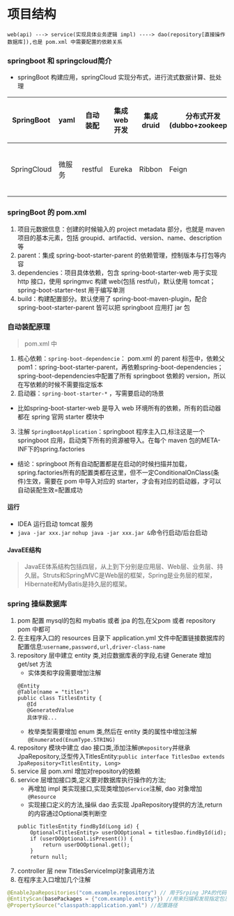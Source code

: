 # 项目结构
`
web(api) ---> service(实现具体业务逻辑 impl) ----> dao(repository[直接操作数据库]),也是 pom.xml 中需要配置的依赖关系
`
### springboot 和 springcloud简介
- springBoot 构建应用，springCloud 实现分布式，进行流式数据计算、批处理

SpringBoot | yaml | 自动装配 | 集成 web 开发 | 集成 druid | 分布式开发(dubbo+zookeeper) | swagger 接口文档 | 任务调度 | springSecurity：shiro
---|---|---|---|---|---|---|---|---
SpringCloud |微服务 | restful | Eureka | Ribbon | Feign | Hystrix | zuul 路由相关 | springcloud config：git


### springBoot 的 pom.xml
1. 项目元数据信息：创建的时候输入的 project metadata 部分，也就是 maven 项目的基本元素，包括 groupid、artifactid、version、name、description等
2. parent：集成 spring-boot-starter-parent 的依赖管理，控制版本与打包等内容
3. dependencies：项目具体依赖，包含 spring-boot-starter-web 用于实现 http 接口，使用 springmvc 构建 web(包括 restful)，默认使用 tomcat；spring-boot-starter-test 用于编写单测
4. build：构建配置部分。默认使用了 spring-boot-maven-plugin，配合 spring-boot-starter-parent 皆可以把 springboot 应用打 jar 包

### 自动装配原理
> pom.xml 中

1. 核心依赖：```spring-boot-dependencie```：
pom.xml 的 parent 标签中，依赖父 pom1：spring-boot-starter-parent，再依赖spring-boot-dependencies；spring-boot-dependencies中配置了所有 springboot 依赖的 version，所以在写依赖的时候不需要指定版本
2. 启动器：```spring-boot-starter-*``` ，写需要启动的场景
- 比如spring-boot-starter-web 是导入 web 环境所有的依赖，所有的启动器都在 spring 官网 starter 模块中
3. 注解 ```SpringBootApplication```：springboot 程序主入口,标注这是一个 springboot 应用，启动类下所有的资源被导入。在每个 maven 包的META-INF下的spring.factories
- 结论：springboot 所有自动配置都是在启动的时候扫描并加载，spring.factories所有的配置类都在这里，但不一定ConditionalOnClass(条件)生效，需要在 pom 中导入对应的 starter，才会有对应的启动器，才可以自动装配生效=配置成功

#### 运行
- IDEA 运行启动 tomcat 服务
- ```java -jar xxx.jar``` ```nohup java -jar xxx.jar &```命令行启动/后台启动
#### JavaEE结构
> JavaEE体系结构包括四层，从上到下分别是应用层、Web层、业务层、持久层。Struts和SpringMVC是Web层的框架，Spring是业务层的框架，Hibernate和MyBatis是持久层的框架。


### spring 操纵数据库
1. pom 配置 mysql的包和 mybatis 或者 jpa 的包,在父pom 或者 repository pom 中都可
2. 在主程序入口的 resources 目录下 application.yml 文件中配置链接数据库的配置信息:`username,password,url,driver-class-name`
3. repository 层中建立 entity 类,对应数据库表的字段,右键 Generate 增加 get/set 方法
    - 实体类和字段需要增加注解
    ```
    @Entity               
    @Table(name = "titles")
    public class TitlesEntity {
       @Id
       @GeneratedValue
       具体字段...
   ```
   - 枚举类型需要增加 enum 类,然后在 entity 类的属性中增加注解`@Enumerated(EnumType.STRING)`
4. repository 模块中建立 dao 接口类,添加注解`@Repository`并继承 JpaRepository,泛型传入TitlesEntity:`public interface TitlesDao extends JpaRepository<TitlesEntity, Long>`
5. service 层 pom.xml 增加对repository的依赖
6. service 层增加接口类,定义要对数据库执行操作的方法; 
    - 再增加 impl 类实现接口,实现类增加`@Service`注解, dao 对象增加`@Resource`
    - 实现接口定义的方法,操纵 dao 去实现 JpaRepository提供的方法,return 的内容通过Optional类判断空
    ``` $java
    public TitlesEntity findById(Long id) {
        Optional<TitlesEntity> userDOOptional = titlesDao.findById(id);
        if (userDOOptional.isPresent()) {
            return userDOOptional.get();
        }
        return null;
    ```
7. controller 层 new TitlesServiceImpl对象调用方法
8. 在程序主入口增加几个注解
``` java
@EnableJpaRepositories("com.example.repository") // 用于Srping JPA的代码配置
@EntityScan(basePackages = {"com.example.entity"}) //用来扫描和发现指定包及其子包中的Entity定义
@PropertySource("classpath:application.yaml") //配置路径
```